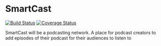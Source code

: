 # SmartCast

[![Build Status](https://travis-ci.org/MatteoArella/SmartCast.svg?branch=develop)](https://travis-ci.org/MatteoArella/SmartCast)
[![Coverage Status](https://coveralls.io/repos/github/MatteoArella/SmartCast/badge.svg?branch=develop)](https://coveralls.io/github/MatteoArella/SmartCast?branch=develop)

SmartCast will be a podcasting network. A place for podcast creators to add episodes of their podcast for their audiences to listen to

